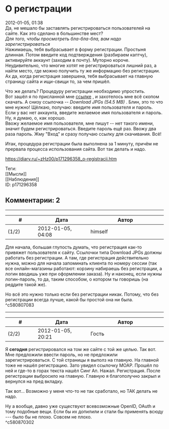О регистрации
=============

  
2012-01-05, 01:38  
 Да, не мешало бы заставлять регистрироваться пользователей на сайте. Как это сделано в большинстве мест?   
  *Для того, чтобы просмотреть бла-бла-бла, вам надо    зарегистрироваться*    
 Нажимаешь, тебя выбрасывает в форму регистрации. Простыня длинная. Потом введите код подтверждения (разбираем каптчу), активируйте аккаунт (заходим в почту). Муторно короче. Неудивительно, что многие хотят не регистрироваться лишний раз, а найти место, где можно получить ту же информацию без регистрации.   
 Ах да, когда регистрация завершена, тебя выбрасывает на главную страницу сайта и ищи-свищи то, за чем пришёл.   
   
 Что же делать? Процедуру регистрации необходимо упростить.   
 Вот зашёл я по присланной мне  [ссылке](http://oreno.imouto.org/pool/show/2394)  , и захотелось мне всё скопом скачать. А снизу ссылочка --  *Download JPGs (54.5 MB)*  . Блин, это то что мне нужно! Щёлкаю, получаю: введите имя пользователя и пароль. Если у вас нет аккаунта, введите желаемое имя пользователя и пароль. Ну, я думаю, о, как хорошо.   
 Ввожу желаемое имя пользователя, мне пишут -- нет такого имени, значит будем регистрироваться. Введите пароль ещё раз. Ввожу два раза пароль. Жму "Вход" и сразу получаю ссылку для скачивания. Всё!   
   
 Итак, процедура регистрации была выполнена за 1 минуту, причём не прервала процесса использования сайта. Вот так делать и надо.   
  
<https://diary.ru/~zHz00/p171296358_o-registracii.htm>  
  
Теги:  
[[Мысли]]  
[[Наблюдения]]  
ID: p171296358  


Комментарии: 2
--------------

  


---



|         #         |              Дата              |                     Автор                     |           ID           |
| --- | --- | --- | --- |
| (1/2) | 2012-01-05, 04:08 | himself | c580807083 |

  
 Для начала, большая глупость думать, что регистрация как-то привяжет пользователя к сайту. Ссылочки типа Download JPGs должны работать без регистрации. А там, где регистрация действительно нужна, можно для начала запоминать клиента по номеру сессии (так все онлайн-магазины работают: корзину набираешь без регистрации, а логин вводишь уже при оформлении заказа). Ну и наконец, если нужны логин-пароль, то да, таким способом, о котором ты говоришь (на реддите такой же).   
   
 Но всё это нужно только если без регистрации никак. Потому, что без регистрации всегда лучше, какой бы простой она ни была.   
 ^c580807083

---



|         #         |              Дата              |                     Автор                     |           ID           |
| --- | --- | --- | --- |
| (2/2) | 2012-01-05, 20:21 | Гость | c580870302 |

  
 Я  **сегодня**  регистрировался на том же сайте с той же целью. Так вот. Мне предложили ввести пароль, но не предложили зарегистрироваться. С той страницы я выполз на главную. На главной тоже не нашёл регистрацию. Зато увидел ссылочку МОАР. Прошёл по ней и где-то в горах текста нашёл Синг Ап. Нажал. Регистрация. После регистрации выбросило на главную. Главную я благополучно закрыл и вернулся на пред вкладку.   
   
 Так вот... Возможно у меня что-то не так сработало, но ТАК делать не надо.   
   
 Ну а вообще, давно уже существуют всевозможные OpenID, OAuth и тому подобные вещи. Если бы их допилили и стали бы применять всюду --- было бы не плохо. Совсем не плохо.   
 ^c580870302